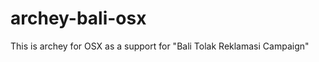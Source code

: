 archey-bali-osx
===============

This is archey for OSX as a support for "Bali Tolak Reklamasi Campaign"
